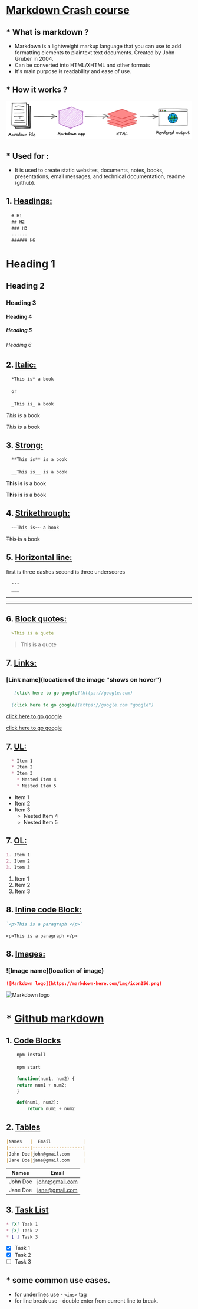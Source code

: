 # <ins>Markdown Crash course</ins>
## * What is markdown ?
- Markdown is a lightweight markup language that you can use to add formatting elements to plaintext text documents. Created by John Gruber in 2004.
- Can be converted into HTML/XHTML and other formats
- It's main purpose is readability and ease of use.

## * How it works ?

![working of markdown](./markdown-flowchart.png)

## * Used for :
- It is used to create static websites, documents, notes, books, presentations, email messages, and technical documentation, readme (github).

<!-- headings -->
## 1. <ins>Headings: </ins>
```md
  # H1
  ## H2
  ### H3
  ......
  ###### H6
  ```
# Heading 1
## Heading 2
### Heading 3
#### Heading 4
##### Heading 5
###### Heading 6

<!-- Italic -->
## 2. <ins>Italic: </ins>
```md
  *This is* a book

  or 

  _This is_ a book
  ```
*This is* a book 

_This is_ a book

  <!-- strong -->
## 3. <ins>Strong: </ins>
```md
  **This is** is a book

  __This is__ is a book
```
  **This is** is a book

  __This is__ is a book

  <!-- Strikethrough -->
## 4. <ins>Strikethrough: </ins>
```md
  ~~This is~~ a book
```
  ~~This is~~ a book

  <!-- Horizontal line -->
## 5. <ins>Horizontal line: </ins>
first is three dashes second is three underscores
```md
  ---
  ___
```
  ---
  ___

  <!-- Block quotes -->
## 6. <ins>Block quotes: </ins>
```md
  >This is a quote
```
  >This is a quote

  <!-- Links -->
## 7. <ins>Links:</ins>
### [Link name](location of the image "shows on hover")
```md
   [click here to go google](https://google.com)

  [click here to go google](https://google.com "google")
```
  [click here to go google](https://google.com)

  [click here to go google](https://google.com "google")

  <!-- UL -->
## 7. <ins>UL:</ins>
```md
  * Item 1
  * Item 2
  * Item 3
    * Nested Item 4
    * Nested Item 5
```
  * Item 1
  * Item 2
  * Item 3
    * Nested Item 4
    * Nested Item 5

<!-- OL -->
## 7. <ins>OL:</ins>
```md
1. Item 1
2. Item 2
3. Item 3
```
1. Item 1
2. Item 2
3. Item 3

<!-- Inline code Block -->
## 8. <ins>Inline code Block:</ins>
```md
`<p>This is a paragraph </p>`
```
`<p>This is a paragraph </p>`

## 8. <ins>Images:</ins>
### ![Image name](location of image)
```md
![Markdown logo](https://markdown-here.com/img/icon256.png)
```

![Markdown logo](https://markdown-here.com/img/icon256.png)


# * <ins>Github markdown</ins>

## 1. <ins>Code Blocks </ins>

```bash
    npm install

    npm start
```


```javascript
    function(num1, num2) {
    return num1 + num2;
    }
```

```python
    def(num1, num2):
        return num1 + num2
```

## 2. <ins>Tables </ins>
```md
|Names   |  Email            |
|--------|-------------------|        
|John Doe|john@gmail.com     |
|Jane Doe|jane@gmail.com     |
```
|Names   |  Email            |
|--------|-------------------|        
|John Doe|john@gmail.com     |
|Jane Doe|jane@gmail.com     |


## 3. <ins>Task List</ins>
```md
* [X] Task 1
* [X] Task 2
* [ ] Task 3
```
* [X] Task 1
* [X] Task 2
* [ ] Task 3

## * some common use cases.
- for underlines use - `<ins>` tag
- for line break use - double enter from current line to break.


